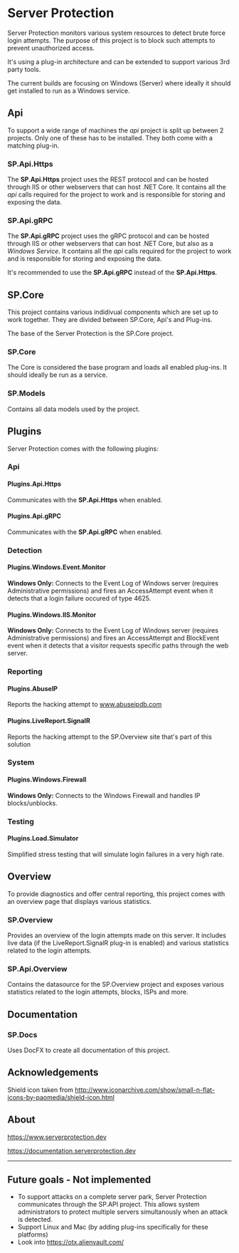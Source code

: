 # **Server Protection**
Server Protection monitors various system resources to detect brute force login attempts. The purpose of this project is to block such attempts to prevent unauthorized access.

It's using a plug-in architecture and can be extended to support various 3rd party tools.

The current builds are focusing on Windows (Server) where ideally it should get installed to run as a Windows service.

## **Api**
To support a wide range of machines the *api* project is split up between 2 projects. Only one of these has to be installed.
They both come with a matching plug-in.

### **SP.Api.Https**
The **SP.Api.Https** project uses the REST protocol and can be hosted through IIS or other webservers that can host .NET Core.
It contains all the *api* calls required for the project to work and is responsible for storing and exposing the data.

### **SP.Api.gRPC**
The **SP.Api.gRPC** project uses the gRPC protocol and can be hosted through IIS or other webservers that can host .NET Core, but also as a *Windows Service*.
It contains all the *api* calls required for the project to work and is responsible for storing and exposing the data.

It's recommended to use the **SP.Api.gRPC** instead of the **SP.Api.Https**.

## **SP.Core**
This project contains various indidivual components which are set up to work together. They are divided between SP.Core, Api's and Plug-ins.

The base of the Server Protection is the SP.Core project.

### **SP.Core**
The Core is considered the base program and loads all enabled plug-ins. It should ideally be run as a service. 

### **SP.Models**
Contains all data models used by the project.

## **Plugins**
Server Protection comes with the following plugins:

### **Api**

#### **Plugins.Api.Https**
Communicates with the **SP.Api.Https** when enabled.

#### **Plugins.Api.gRPC**
Communicates with the **SP.Api.gRPC** when enabled.

### **Detection**

#### **Plugins.Windows.Event.Monitor**
**Windows Only:** Connects to the Event Log of Windows server (requires Administrative permissions) and fires an AccessAttempt event when it detects
that a login failure occured of type 4625.

#### **Plugins.Windows.IIS.Monitor**
**Windows Only:** Connects to the Event Log of Windows server (requires Administrative permissions) and fires an AccessAttempt and BlockEvent event when it detects
that a visitor requests specific paths through the web server.

### **Reporting**
#### **Plugins.AbuseIP**
Reports the hacking attempt to www.abuseipdb.com

#### **Plugins.LiveReport.SignalR**
Reports the hacking attempt to the SP.Overview site that's part of this solution

### **System**
#### **Plugins.Windows.Firewall**
**Windows Only:** Connects to the Windows Firewall and handles IP blocks/unblocks.

### **Testing**
#### **Plugins.Load.Simulator**
Simplified stress testing that will simulate login failures in a very high rate.

## **Overview**
To provide diagnostics and offer central reporting, this project comes with an overview page that displays various statistics.

### **SP.Overview**
Provides an overview of the login attempts made on this server. It includes live data (if the LiveReport.SignalR plug-in is enabled) and various statistics related to the login attempts.

### **SP.Api.Overview**
Contains the datasource for the SP.Overview project and exposes various statistics related to the login attempts, blocks, ISPs and more.

## **Documentation**

### **SP.Docs**
Uses DocFX to create all documentation of this project.

## Acknowledgements
Shield icon taken from http://www.iconarchive.com/show/small-n-flat-icons-by-paomedia/shield-icon.html

## About
https://www.serverprotection.dev

https://documentation.serverprotection.dev

---

## Future goals - Not implemented
* To support attacks on a complete server park, Server Protection communicates through the SP.API project. This allows system administrators to protect multiple servers simultanously 
when an attack is detected.
* Support Linux and Mac (by adding plug-ins specifically for these platforms)
 * Look into https://otx.alienvault.com/